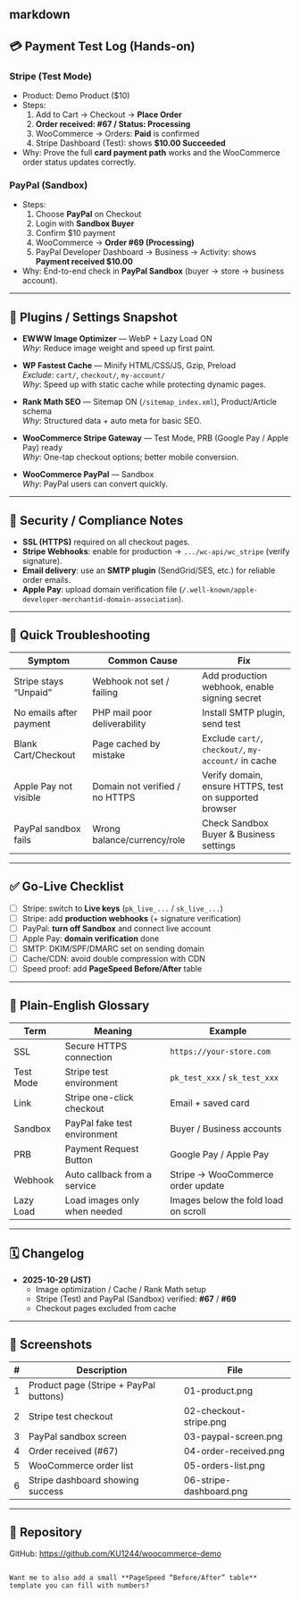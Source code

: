 markdown
---

## 💳 Payment Test Log (Hands-on)

### Stripe (Test Mode)
- Product: Demo Product ($10)
- Steps:
  1) Add to Cart → Checkout → **Place Order**
  2) **Order received: #67 / Status: Processing**
  3) WooCommerce → Orders: **Paid** is confirmed
  4) Stripe Dashboard (Test): shows **$10.00 Succeeded**
- Why: Prove the full **card payment path** works and the WooCommerce order status updates correctly.

### PayPal (Sandbox)
- Steps:
  1) Choose **PayPal** on Checkout
  2) Login with **Sandbox Buyer**
  3) Confirm $10 payment
  4) WooCommerce → **Order #69 (Processing)**
  5) PayPal Developer Dashboard → Business → Activity: shows **Payment received $10.00**
- Why: End-to-end check in **PayPal Sandbox** (buyer → store → business account).

---

## 🧩 Plugins / Settings Snapshot

- **EWWW Image Optimizer** — WebP + Lazy Load ON  
  *Why*: Reduce image weight and speed up first paint.

- **WP Fastest Cache** — Minify HTML/CSS/JS, Gzip, Preload  
  *Exclude*: `cart/`, `checkout/`, `my-account/`  
  *Why*: Speed up with static cache while protecting dynamic pages.

- **Rank Math SEO** — Sitemap ON (`/sitemap_index.xml`), Product/Article schema  
  *Why*: Structured data + auto meta for basic SEO.

- **WooCommerce Stripe Gateway** — Test Mode, PRB (Google Pay / Apple Pay) ready  
  *Why*: One-tap checkout options; better mobile conversion.

- **WooCommerce PayPal** — Sandbox  
  *Why*: PayPal users can convert quickly.

---

## 🔐 Security / Compliance Notes

- **SSL (HTTPS)** required on all checkout pages.  
- **Stripe Webhooks**: enable for production → `.../wc-api/wc_stripe` (verify signature).  
- **Email delivery**: use an **SMTP plugin** (SendGrid/SES, etc.) for reliable order emails.  
- **Apple Pay**: upload domain verification file (`/.well-known/apple-developer-merchantid-domain-association`).

---

## 🧪 Quick Troubleshooting

| Symptom | Common Cause | Fix |
|---|---|---|
| Stripe stays “Unpaid” | Webhook not set / failing | Add production webhook, enable signing secret |
| No emails after payment | PHP mail poor deliverability | Install SMTP plugin, send test |
| Blank Cart/Checkout | Page cached by mistake | Exclude `cart/`, `checkout/`, `my-account/` in cache |
| Apple Pay not visible | Domain not verified / no HTTPS | Verify domain, ensure HTTPS, test on supported browser |
| PayPal sandbox fails | Wrong balance/currency/role | Check Sandbox Buyer & Business settings |

---

## ✅ Go-Live Checklist

- [ ] Stripe: switch to **Live keys** (`pk_live_...` / `sk_live_...`)  
- [ ] Stripe: add **production webhooks** (+ signature verification)  
- [ ] PayPal: **turn off Sandbox** and connect live account  
- [ ] Apple Pay: **domain verification** done  
- [ ] SMTP: DKIM/SPF/DMARC set on sending domain  
- [ ] Cache/CDN: avoid double compression with CDN  
- [ ] Speed proof: add **PageSpeed Before/After** table

---

## 🧠 Plain-English Glossary

| Term | Meaning | Example |
|------|--------|---------|
| SSL | Secure HTTPS connection | `https://your-store.com` |
| Test Mode | Stripe test environment | `pk_test_xxx` / `sk_test_xxx` |
| Link | Stripe one-click checkout | Email + saved card |
| Sandbox | PayPal fake test environment | Buyer / Business accounts |
| PRB | Payment Request Button | Google Pay / Apple Pay |
| Webhook | Auto callback from a service | Stripe → WooCommerce order update |
| Lazy Load | Load images only when needed | Images below the fold load on scroll |

---

## 🗓️ Changelog

- **2025-10-29 (JST)**  
  - Image optimization / Cache / Rank Math setup  
  - Stripe (Test) and PayPal (Sandbox) verified: **#67** / **#69**  
  - Checkout pages excluded from cache

---

## 📸 Screenshots

| # | Description | File |
|---|--------------|------|
| 1 | Product page (Stripe + PayPal buttons) | 01-product.png |
| 2 | Stripe test checkout | 02-checkout-stripe.png |
| 3 | PayPal sandbox screen | 03-paypal-screen.png |
| 4 | Order received (#67) | 04-order-received.png |
| 5 | WooCommerce order list | 05-orders-list.png |
| 6 | Stripe dashboard showing success | 06-stripe-dashboard.png |

---

## 🔗 Repository

GitHub: https://github.com/KU1244/woocommerce-demo
```

Want me to also add a small **PageSpeed “Before/After” table** template you can fill with numbers?
